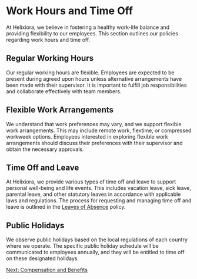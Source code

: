 # Work Hours and Time Off

At Helixiora, we believe in fostering a healthy work-life balance and providing flexibility to our employees. This section outlines our policies regarding work hours and time off.

## Regular Working Hours

Our regular working hours are flexible. Employees are expected to be present during agreed upon hours unless alternative arrangements have been made with their supervisor. It is important to fulfill job responsibilities and collaborate effectively with team members.

## Flexible Work Arrangements

We understand that work preferences may vary, and we support flexible work arrangements. This may include remote work, flextime, or compressed workweek options. Employees interested in exploring flexible work arrangements should discuss their preferences with their supervisor and obtain the necessary approvals.

## Time Off and Leave

At Helixiora, we provide various types of time off and leave to support personal well-being and life events. This includes vacation leave, sick leave, parental leave, and other statutory leaves in accordance with applicable laws and regulations. The process for requesting and managing time off and leave is outlined in the [Leaves of Absence](leaves-of-absence.md) policy.

## Public Holidays

We observe public holidays based on the local regulations of each country where we operate. The specific public holiday schedule will be communicated to employees annually, and they will be entitled to time off on these designated holidays.

[Next: Compensation and Benefits](compensation-and-benefits.md)
